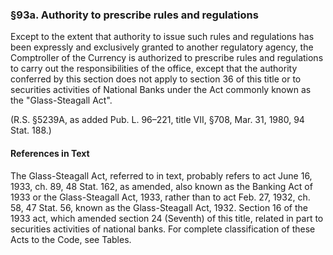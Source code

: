 ### §93a. Authority to prescribe rules and regulations ###

Except to the extent that authority to issue such rules and regulations has been expressly and exclusively granted to another regulatory agency, the Comptroller of the Currency is authorized to prescribe rules and regulations to carry out the responsibilities of the office, except that the authority conferred by this section does not apply to section 36 of this title or to securities activities of National Banks under the Act commonly known as the "Glass-Steagall Act".

(R.S. §5239A, as added Pub. L. 96–221, title VII, §708, Mar. 31, 1980, 94 Stat. 188.)

#### References in Text ####

The Glass-Steagall Act, referred to in text, probably refers to act June 16, 1933, ch. 89, 48 Stat. 162, as amended, also known as the Banking Act of 1933 or the Glass-Steagall Act, 1933, rather than to act Feb. 27, 1932, ch. 58, 47 Stat. 56, known as the Glass-Steagall Act, 1932. Section 16 of the 1933 act, which amended section 24 (Seventh) of this title, related in part to securities activities of national banks. For complete classification of these Acts to the Code, see Tables.